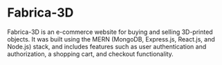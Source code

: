 # Fabrica-3D

Fabrica-3D is an e-commerce website for buying and selling 3D-printed objects. It was built using the MERN (MongoDB, Express.js, React.js, and Node.js) stack, and includes features such as user authentication and authorization, a shopping cart, and checkout functionality.
